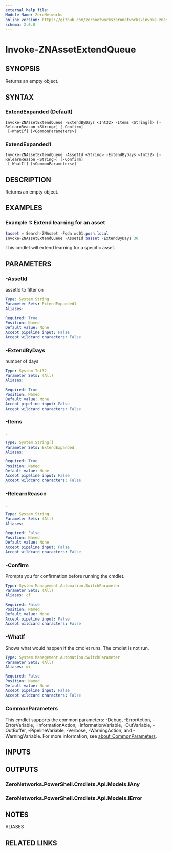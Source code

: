```yaml
---
external help file:
Module Name: ZeroNetworks
online version: https://github.com/zeronetworkszeronetworks/invoke-znassetextendqueue
schema: 2.0.0
---
```


# Invoke-ZNAssetExtendQueue

## SYNOPSIS
Returns an empty object.

## SYNTAX

### ExtendExpanded (Default)
```
Invoke-ZNAssetExtendQueue -ExtendByDays <Int32> -Items <String[]> [-RelearnReason <String>] [-Confirm]
 [-WhatIf] [<CommonParameters>]
```

### ExtendExpanded1
```
Invoke-ZNAssetExtendQueue -AssetId <String> -ExtendByDays <Int32> [-RelearnReason <String>] [-Confirm]
 [-WhatIf] [<CommonParameters>]
```

## DESCRIPTION
Returns an empty object.

## EXAMPLES

### Example 1: Extend learning for an asset
```powershell
$asset = Search-ZNAsset -Fqdn wc01.posh.local
Invoke-ZNAssetExtendQueue -AssetId $asset -ExtendByDays 30
```

This cmdlet will extend learning for a specific asset.

## PARAMETERS

### -AssetId
assetId to filter on

```yaml
Type: System.String
Parameter Sets: ExtendExpanded1
Aliases:

Required: True
Position: Named
Default value: None
Accept pipeline input: False
Accept wildcard characters: False
```

### -ExtendByDays
number of days

```yaml
Type: System.Int32
Parameter Sets: (All)
Aliases:

Required: True
Position: Named
Default value: None
Accept pipeline input: False
Accept wildcard characters: False
```

### -Items
.

```yaml
Type: System.String[]
Parameter Sets: ExtendExpanded
Aliases:

Required: True
Position: Named
Default value: None
Accept pipeline input: False
Accept wildcard characters: False
```

### -RelearnReason
.

```yaml
Type: System.String
Parameter Sets: (All)
Aliases:

Required: False
Position: Named
Default value: None
Accept pipeline input: False
Accept wildcard characters: False
```

### -Confirm
Prompts you for confirmation before running the cmdlet.

```yaml
Type: System.Management.Automation.SwitchParameter
Parameter Sets: (All)
Aliases: cf

Required: False
Position: Named
Default value: None
Accept pipeline input: False
Accept wildcard characters: False
```

### -WhatIf
Shows what would happen if the cmdlet runs.
The cmdlet is not run.

```yaml
Type: System.Management.Automation.SwitchParameter
Parameter Sets: (All)
Aliases: wi

Required: False
Position: Named
Default value: None
Accept pipeline input: False
Accept wildcard characters: False
```

### CommonParameters
This cmdlet supports the common parameters: -Debug, -ErrorAction, -ErrorVariable, -InformationAction, -InformationVariable, -OutVariable, -OutBuffer, -PipelineVariable, -Verbose, -WarningAction, and -WarningVariable. For more information, see [about_CommonParameters](http://go.microsoft.com/fwlink/?LinkID=113216).

## INPUTS

## OUTPUTS

### ZeroNetworks.PowerShell.Cmdlets.Api.Models.IAny

### ZeroNetworks.PowerShell.Cmdlets.Api.Models.IError

## NOTES

ALIASES

## RELATED LINKS

